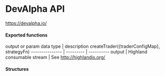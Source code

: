 # DevAlpha API
https://devalpha.io/

#### Exported functions
output or param  data type | description
createTrader({traderConfigMap}, strategyFn)
--------------- | --------- | ----------
output | Highland consumable stream | See http://highlandjs.org/

#### Structures
